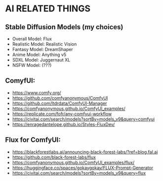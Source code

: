 # AI RELATED THINGS

## Stable Diffusion Models (my choices)
- Overall Model: Flux
- Realistic Model: Realistic Vision
- Fantasy Model: DreamShaper
- Anime Model: Anything v5
- SDXL Model: Juggernaut XL
- NSFW Model: (???)

## ComyfUI: 
- https://www.comfy.org/
- https://github.com/comfyanonymous/ComfyUI
- https://github.com/ltdrdata/ComfyUI-Manager
- https://comfyanonymous.github.io/ComfyUI_examples/
- https://replicate.com/fofr/any-comfyui-workflow
- https://civitai.com/search/models?sortBy=models_v9&query=comfyui
- https://enragedantelope.github.io/Styles-FluxDev/

## Flux for ComfyUI:
- https://blackforestlabs.ai/announcing-black-forest-labs/?ref=blog.fal.ai
- https://github.com/black-forest-labs/flux
- https://comfyanonymous.github.io/ComfyUI_examples/flux/
- https://huggingface.co/spaces/gokaygokay/FLUX-Prompt-Generator
- https://civitai.com/search/models?sortBy=models_v9&query=flux
